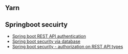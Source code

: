 ## Yarn 

## Springboot secuirty
- [Spring boot REST API authentication](https://howtodoinjava.com/spring-boot2/security-rest-basic-auth-example/)   
- [Spring boot security via database](https://www.codementor.io/gtommee97/rest-authentication-with-spring-security-and-mongodb-j8wgh8kg7)
- [Spring boot security - authorization on REST API types](https://www.mkyong.com/spring-boot/spring-rest-spring-security-example/)
